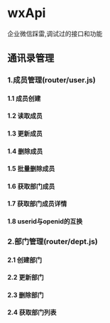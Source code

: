 # wxApi
企业微信踩雷,调试过的接口和功能

## 通讯录管理
### 1.成员管理(router/user.js)
#### 1.1 成员创建
#### 1.2 读取成员
#### 1.3 更新成员
#### 1.4 删除成员
#### 1.5 批量删除成员
#### 1.6 获取部门成员
#### 1.7 获取部门成员详情
#### 1.8 userid与openid的互换

### 2.部门管理(router/dept.js)
#### 2.1 创建部门
#### 2.2 更新部门
#### 2.3 删除部门
#### 2.4 获取部门列表
